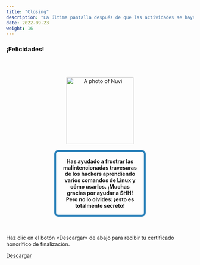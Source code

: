 ```yaml
---
title: "Closing"
description: "La última pantalla después de que las actividades se hayan completado"
date: 2022-09-23
weight: 16
---
```


### ¡Felicidades!

<div style="margin: 1rem;padding: 2rem 2rem;text-align: center;">
    <div style="display: inline-block;padding: 1rem 1rem;vertical-align: middle;">
        <img src="../images/nuvi.PNG?" alt="A photo of Nuvi" width="180" height="180" />
    </div>
    <div style="display: inline-block;padding: 1rem 1rem;vertical-align: middle;width:50%;border:5px solid #2980b9;border-radius:10px;font-weight: bold;">
        Has ayudado a frustrar las malintencionadas travesuras de los hackers aprendiendo varios comandos de Linux y cómo usarlos. ¡Muchas gracias por ayudar a SHH! Pero no lo olvides: ¡esto es totalmente secreto!
    </div>
</div>

Haz clic en el botón «Descargar» de abajo para recibir tu certificado honorífico de finalización.

<a class="my-2 mx-4 btn btn-info" href="../images/Certificate.pdf">Descargar</a>
